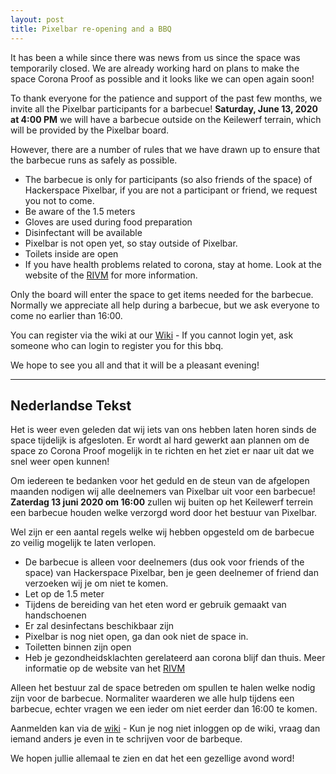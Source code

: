 ```yaml
---
layout: post
title: Pixelbar re-opening and a BBQ
---
```


It has been a while since there was news from us since the space was temporarily closed. We are already working hard on plans to make the space Corona Proof as possible and it looks like we can open again soon!

To thank everyone for the patience and support of the past few months, we invite all the Pixelbar participants for a barbecue! **Saturday, June 13, 2020 at 4:00 PM** we will have a barbecue outside on the Keilewerf terrain, which will be provided by the Pixelbar board.

However, there are a number of rules that we have drawn up to ensure that the barbecue runs as safely as possible.
* The barbecue is only for participants (so also friends of the space) of Hackerspace Pixelbar, if you are not a participant or friend, we request you not to come.
* Be aware of the 1.5 meters
* Gloves are used during food preparation
* Disinfectant will be available
* Pixelbar is not open yet, so stay outside of Pixelbar.
* Toilets inside are open
* If you have health problems related to corona, stay at home. Look at the website of the [RIVM](https://www.rivm.nl/coronavirus-covid-19) for more information.

Only the board will enter the space to get items needed for the barbecue.
Normally we appreciate all help during a barbecue, but we ask everyone to come no earlier than 16:00.

You can register via the wiki at our [Wiki](https://wiki.pixelbar.nl/index.php/Projects:2020:Participants_BBQ) - If you cannot login yet, ask someone who can login to register you for this bbq.

We hope to see you all and that it will be a pleasant evening!


----------------------
<h2>Nederlandse Tekst</h2>

Het is weer even geleden dat wij iets van ons hebben laten horen sinds de space tijdelijk is afgesloten. Er wordt al hard gewerkt aan plannen om de space zo Corona Proof mogelijk in te richten en het ziet er naar uit dat we snel weer open kunnen!

Om iedereen te bedanken voor het geduld en de steun van de afgelopen maanden nodigen wij alle deelnemers van Pixelbar uit voor een barbecue! **Zaterdag 13 juni 2020 om 16:00** zullen wij buiten op het Keilewerf terrein een barbecue houden welke verzorgd word door het bestuur van Pixelbar. 

Wel zijn er een aantal regels welke wij hebben opgesteld om de barbecue zo veilig mogelijk te laten verlopen.
* De barbecue is alleen voor deelnemers (dus ook voor friends of the space) van Hackerspace Pixelbar, ben je geen deelnemer of friend dan verzoeken wij je om niet te komen.
* Let op de 1.5 meter
* Tijdens de bereiding van het eten word er gebruik gemaakt van handschoenen
* Er zal desinfectans beschikbaar zijn
* Pixelbar is nog niet open, ga dan ook niet de space in.
* Toiletten binnen zijn open
* Heb je gezondheidsklachten gerelateerd aan corona blijf dan thuis. Meer informatie op de website van het [RIVM](https://www.rivm.nl/coronavirus-covid-19)

Alleen het bestuur zal de space betreden om spullen te halen welke nodig zijn voor de barbecue. 
Normaliter waarderen we alle hulp tijdens een barbecue, echter vragen we een ieder om niet eerder dan 16:00 te komen. 

Aanmelden kan via de [wiki](https://wiki.pixelbar.nl/index.php/Projects:2020:Participants_BBQ) - Kun je nog niet inloggen op de wiki, vraag dan iemand anders je even in te schrijven voor de barbeque.

We hopen jullie allemaal te zien en dat het een gezellige avond word!
